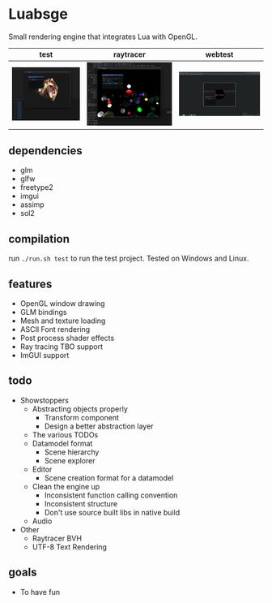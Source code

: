 # Luabsge

Small rendering engine that integrates Lua with OpenGL.<br/>

| test                                                  | raytracer                                                |  webtest                                                  |
| ----------------------------------------------------- | -------------------------------------------------------- |  ----------------------------------------------------- | 
| ![Test project](repo/luabsge.png)                          | ![Ray tracer](repo/luabsge_2.png)                   |  ![Test project](repo/webtest.png)                     |

## dependencies

-   glm
-   glfw
-   freetype2
-   imgui
-   assimp
-   sol2

## compilation

run `./run.sh test` to run the test project. Tested on Windows and Linux.

## features

-   OpenGL window drawing
-   GLM bindings
-   Mesh and texture loading
-   ASCII Font rendering
-   Post process shader effects
-   Ray tracing TBO support
-   ImGUI support

## todo

-   Showstoppers
    -   Abstracting objects properly
        -   Transform component
        -   Design a better abstraction layer
    -   The various TODOs
    -   Datamodel format
        - Scene hierarchy
        - Scene explorer
    -   Editor
        -   Scene creation format for a datamodel
    -   Clean the engine up
        -   Inconsistent function calling convention
        -   Inconsistent structure
        -   Don't use source built libs in native build
    -   Audio
-   Other
    -   Raytracer BVH
    -   UTF-8 Text Rendering

## goals

-   To have fun
